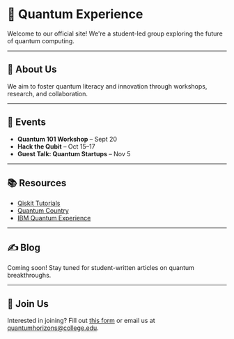 # 🧠 Quantum Experience

Welcome to our official site! We're a student-led group exploring the future of quantum computing.

---

## 📌 About Us
We aim to foster quantum literacy and innovation through workshops, research, and collaboration.

---

## 📅 Events
- **Quantum 101 Workshop** – Sept 20
- **Hack the Qubit** – Oct 15–17
- **Guest Talk: Quantum Startups** – Nov 5

---

## 📚 Resources
- [Qiskit Tutorials](https://qiskit.org/learn/)
- [Quantum Country](https://quantum.country/)
- [IBM Quantum Experience](https://quantum-computing.ibm.com/)

---

## ✍️ Blog
Coming soon! Stay tuned for student-written articles on quantum breakthroughs.

---

## 🤝 Join Us
Interested in joining? Fill out [this form](https://forms.gle/example) or email us at quantumhorizons@college.edu.

